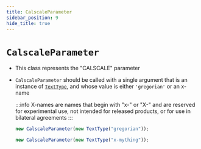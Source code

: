 ```yaml
---
title: CalscaleParameter
sidebar_position: 9
hide_title: true
---
```


# `CalscaleParameter`

- This class represents the "CALSCALE" parameter

- `CalscaleParameter` should be called with a single argument that is an
  instance of [`TextType`](/documentation/values/texttype-and-textlisttype),
  and whose value is either `'gregorian'` or an x-name

  :::info
  X-names are names that begin with "x-" or "X-" and are reserved for
  experimental use, not intended for released products, or for use in bilateral
  agreements
  :::

  ```js
  new CalscaleParameter(new TextType("gregorian"));

  new CalscaleParameter(new TextType("x-mything"));
  ```
